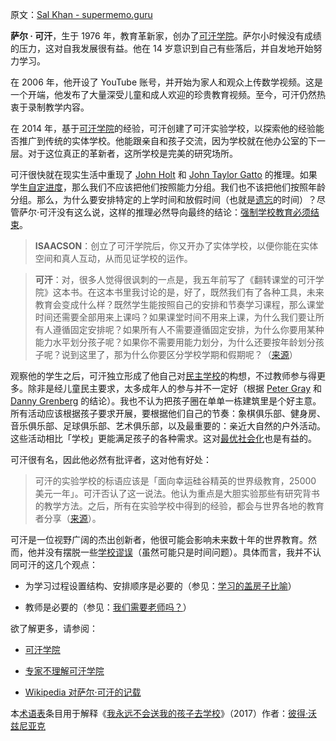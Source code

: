原文：[Sal Khan - supermemo.guru](https://supermemo.guru/wiki/Sal_Khan)

**萨尔 · 可汗**，生于 1976 年，教育革新家，创办了[可汗学院](https://supermemo.guru/wiki/Khan_Academy)。萨尔小时候没有成绩的压力，这对自我发展很有益。他在 14 岁意识到自己有些落后，并自发地开始努力学习。

在 2006 年，他开设了 YouTube 账号，并开始为家人和观众上传数学视频。这是一个开端，他发布了大量深受儿童和成人欢迎的珍贵教育视频。至今，可汗仍然热衷于录制教学内容。

在 2014 年，基于[可汗学院](https://supermemo.guru/wiki/Khan_Academy)的经验，可汗创建了可汗实验学校，以探索他的经验能否推广到传统的实体学校。他能跟亲自和孩子交流，因为学校就在他办公室的下一层。对于这位真正的革新者，这所学校是完美的研究场所。

可汗很快就在现实生活中重现了 [John Holt](https://supermemo.guru/wiki/John_Holt) 和 [John Taylor Gatto](https://supermemo.guru/wiki/John_Taylor_Gatto) 的推理。如果学生[自定进度](https://supermemo.guru/wiki/Self-paced)，那么我们不应该把他们按照能力分组。我们也不该把他们按照年龄分组。那么，为什么要安排特定的上学时间和放假时间（也就是[遗忘](https://supermemo.guru/wiki/Forgetting)的时间）？尽管萨尔·可汗没有这么说，这样的推理必然导向最终的结论：[强制学校教育必须结束](https://supermemo.guru/wiki/Compulsory_schooling_must_end)。

> **ISAACSON**：创立了可汗学院后，你又开办了实体学校，以便你能在实体空间和真人互动，从而见证学校的运作。

> **可汗**：对，很多人觉得很讽刺的一点是，我五年前写了《翻转课堂的可汗学院》这本书。在这本书里我讨论的是，好了，既然我们有了各种工具，未来教育会变成什么样？既然学生能按照自己的安排和节奏学习课程，那么课堂时间还需要全部用来上课吗？如果课堂时间不用来上课，为什么我们要让所有人遵循固定安排呢？如果所有人不需要遵循固定安排，为什么你要用某种能力水平划分孩子呢？如果你不需要用能力划分，为什么还要按年龄划分孩子呢？说到这里了，那为什么你要区分学校学期和假期呢？（[来源](http://transcripts.cnn.com/TRANSCRIPTS/1904/18/ampr.01.html)）

观察他的学生之后，可汗独立形成了他自己对[民主学校](https://supermemo.guru/wiki/Democratic_school)的构想，不过教师参与得更多。除非是经儿童民主要求，太多成年人的参与并不一定好（根据 [Peter Gray](https://supermemo.guru/wiki/Peter_Gray) 和 [Danny Grenberg](https://supermemo.guru/wiki/Danny_Greenberg) 的结论）。我也不认为把孩子圈在单单一栋建筑里是个好主意。所有活动应该根据孩子要求开展，要根据他们自己的节奏：象棋俱乐部、健身房、音乐俱乐部、足球俱乐部、艺术俱乐部，以及最重要的：亲近大自然的户外活动。这些活动相比「学校」更能满足孩子的各种需求。这对[最优社会化](https://supermemo.guru/wiki/Optimum_socialization)也是有益的。

可汗很有名，因此他必然有批评者，这对他有好处：

> 可汗的实验学校的标语应该是「面向幸运硅谷精英的世界级教育，25000 美元一年」。可汗否认了这一说法。他认为重点是大胆实验那些有研究背书的教学方法。之后，所有在实验学校中得到的经验，都会与世界各地的教育者分享（[来源](https://www.npr.org/sections/ed/2016/06/30/476193095/from-youtube-pioneer-sal-khan-a-school-with-real-classrooms)）。

可汗是一位视野广阔的杰出创新者，他很可能会影响未来数十年的世界教育。然而，他并没有摆脱一些[学校谬误](https://supermemo.guru/wiki/School_mythology)（虽然可能只是时间问题）。具体而言，我并不认同可汗的这几个观点：

- 为学习过程设置结构、安排顺序是必要的（参见：[学习的盖房子比喻](https://supermemo.guru/wiki/House_building_metaphor_of_learning)）

- 教师是必要的（参见：[我们需要老师吗？](https://supermemo.guru/wiki/Do_we_need_teachers%3F)）

欲了解更多，请参阅：

- [可汗学院](https://supermemo.guru/wiki/Khan_Academy)

- [专家不理解可汗学院](https://supermemo.guru/wiki/Experts_do_not_understand_Khan_Academy)

- [Wikipedia 对萨尔·可汗的记载](https://en.wikipedia.org/wiki/Sal_Khan)

本[术语表](https://supermemo.guru/wiki/Glossary)条目用于解释《[我永远不会送我的孩子去学校](https://supermemo.guru/wiki/Problem_of_Schooling)》（2017）作者：[彼得·沃兹尼亚克](https://supermemo.guru/wiki/Piotr_Wozniak)